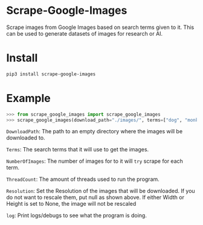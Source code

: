 # Scrape-Google-Images
Scrape images from Google Images based on search terms given to it. This can be used to generate datasets of images for research or AI.

# Install
```bash
pip3 install scrape-google-images
```
# Example
```py
>>> from scrape_google_images import scrape_google_images
>>> scrape_google_images(download_path="./images/", terms=["dog", "monkey", "elephant"], number_of_images=25, thread_count=3, resolution=[None, None], log=False)
```
```DownloadPath```: The path to an empty directory where the images will be downloaded to.

```Terms```: The search terms that it will use to get the images.

```NumberOfImages```: The number of images for to it will ```try``` scrape for each term.

```ThreadCount```: The amount of threads used to run the program.

```Resolution```: Set the Resolution of the images that will be downloaded. If you do not want to rescale them, put null as shown above. If either Width or Height is set to None, the image will not be rescaled

```log```: Print logs/debugs to see what the program is doing.